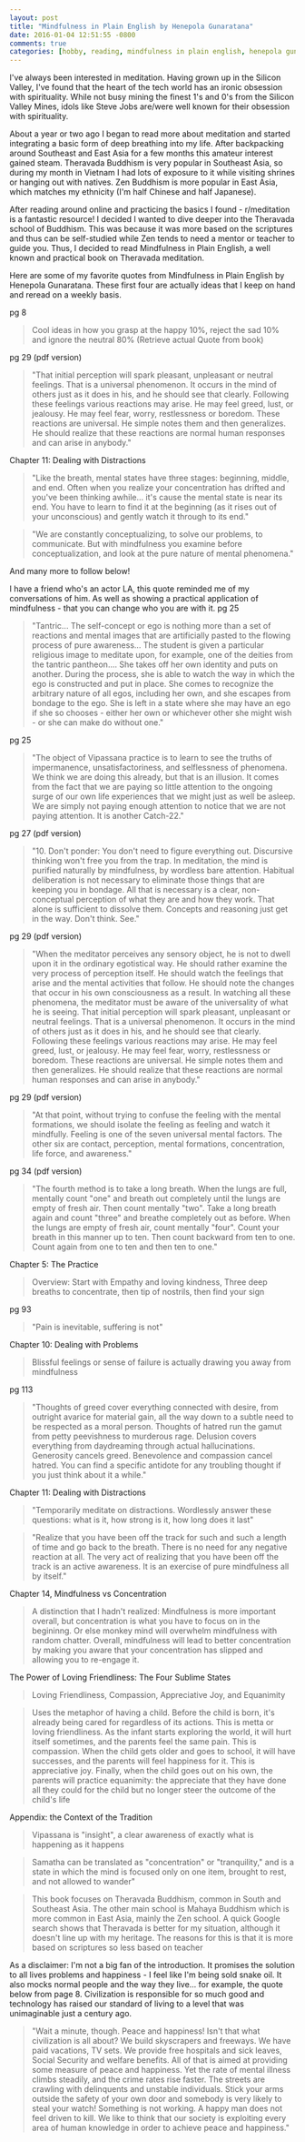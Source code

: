 ```yaml
---
layout: post
title: "Mindfulness in Plain English by Henepola Gunaratana"
date: 2016-01-04 12:51:55 -0800
comments: true
categories: [hobby, reading, mindfulness in plain english, henepola gunaratana]
---
```


I've always been interested in meditation. Having grown up in the Silicon Valley, I've found that the heart of the tech world has an ironic obsession with spirituality. While not busy mining the finest 1's and 0's from the Silicon Valley Mines, idols like Steve Jobs are/were well known for their obsession with spirituality.

About a year or two ago I began to read more about meditation and started integrating a basic form of deep breathing into my life. After backpacking around Southeast and East Asia for a few months this amateur interest gained steam. Theravada Buddhism is very popular in Southeast Asia, so during my month in Vietnam I had lots of exposure to it while visiting shrines or hanging out with natives. Zen Buddhism is more popular in East Asia, which matches my ethnicity (I'm half Chinese and half Japanese). 

After reading around online and practicing the basics I found - r/meditation is a fantastic resource! I decided I wanted to dive deeper into the Theravada school of Buddhism. This was because it was more based on the scriptures and thus can be self-studied while Zen tends to need a mentor or teacher to guide you. Thus, I decided to read Mindfulness in Plain English, a well known and practical book on Theravada meditation.

Here are some of my favorite quotes from Mindfulness in Plain English by Henepola Gunaratana. These first four are actually ideas that I keep on hand and reread on a weekly basis.

pg 8
>Cool ideas in how you grasp at the happy 10%, reject the sad 10% and ignore the neutral 80% (Retrieve actual Quote from book)

pg 29 (pdf version)
>"That initial perception will spark pleasant, unpleasant or neutral feelings. That is a universal phenomenon. It occurs in the mind of others just as it does in his, and he should see that clearly. Following these feelings various reactions may arise. He may feel greed, lust, or jealousy. He may feel fear, worry, restlessness or boredom. These reactions are universal. He simple notes them and then generalizes. He should realize that these reactions are normal human responses and can arise in anybody."

Chapter 11: Dealing with Distractions
>"Like the breath, mental states have three stages: beginning, middle, and end. Often when you realize your concentration has drifted and you've been thinking awhile... it's cause the mental state is near its end. You have to learn to find it at the beginning (as it rises out of your unconscious) and gently watch it through to its end."

>"We are constantly conceptualizing, to solve our problems, to communicate. But with mindfulness you examine before conceptualization, and look at the pure nature of mental phenomena."

And many more to follow below!

<!-- more -->

I have a friend who's an actor LA, this quote reminded me of my conversations of him. As well as showing a practical application of mindfulness - that you can change who you are with it. pg 25
>"Tantric... The self-concept or ego is nothing more than a set of reactions and mental images that are artificially pasted to the flowing process of pure awareness... The student is given a particular religious image to meditate upon, for example, one of the deities from the tantric pantheon.... She takes off her own identity and puts on another. During the process, she is able to watch the way in which the ego is constructed and put in place. She comes to recognize the arbitrary nature of all egos, including her own, and she escapes from bondage to the ego. She is left in a state where she may have an ego if she so chooses - either her own or whichever other she might wish - or she can make do without one."

pg 25
>"The object of Vipassana practice is to learn to see the truths of impermanence, unsatisfactoriness, and selflessness of phenomena. We think we are doing this already, but that is an illusion. It comes from the fact that we are paying so little attention to the ongoing surge of our own life experiences that we might just as well be asleep. We are simply not paying enough attention to notice that we are not paying attention. It is another Catch-22."

pg 27 (pdf version)
>"10. Don't ponder: You don't need to figure everything out. Discursive thinking won't free you from the trap. In meditation, the mind is purified naturally by mindfulness, by wordless bare attention. Habitual deliberation is not necessary to eliminate those things that are keeping you in bondage. All that is necessary is a clear, non-conceptual perception of what they are and how they work. That alone is sufficient to dissolve them. Concepts and reasoning just get in the way. Don't think. See."

pg 29 (pdf version)
>"When the meditator perceives any sensory object, he is not to dwell upon it in the ordinary egotistical way. He should rather examine the very process of perception itself. He should watch the feelings that arise and the mental activities that follow. He should note the changes that occur in his own consciousness as a result. In watching all these phenomena, the meditator must be aware of the universality of what he is seeing. That initial perception will spark pleasant, unpleasant or neutral feelings. That is a universal phenomenon. It occurs in the mind of others just as it does in his, and he should see that clearly. Following these feelings various reactions may arise. He may feel greed, lust, or jealousy. He may feel fear, worry, restlessness or boredom. These reactions are universal. He simple notes them and then generalizes. He should realize that these reactions are normal human responses and can arise in anybody."

pg 29 (pdf version)
>"At that point, without trying to confuse the feeling with the mental formations, we should isolate the feeling as feeling and watch it mindfully. Feeling is one of the seven universal mental factors. The other six are contact, perception, mental formations, concentration, life force, and awareness."

pg 34 (pdf version)
>"The fourth method is to take a long breath. When the lungs are full, mentally count "one" and breath out completely until the lungs are empty of fresh air. Then count mentally "two". Take a long breath again and count "three" and breathe completely out as before. When the lungs are empty of fresh air, count mentally "four". Count your breath in this manner up to ten. Then count backward from ten to one. Count again from one to ten and then ten to one."

Chapter 5: The Practice
> Overview: Start with Empathy and loving kindness, Three deep breaths to concentrate, then tip of nostrils, then find your sign

pg 93
> "Pain is inevitable, suffering is not"

Chapter 10: Dealing with Problems
> Blissful feelings or sense of failure is actually drawing you away from mindfulness

pg 113
>"Thoughts of greed cover everything connected with desire, from outright avarice for material gain, all the way down to a subtle need to be respected as a moral person. Thoughts of hatred run the gamut from petty peevishness to murderous rage. Delusion covers everything from daydreaming through actual hallucinations. Generosity cancels greed. Benevolence and compassion cancel hatred. You can find a specific antidote for any troubling thought if you just think about it a while."

Chapter 11: Dealing with Distractions
>"Temporarily meditate on distractions. Wordlessly answer these questions: what is it, how strong is it, how long does it last"

>"Realize that you have been off the track for such and such a length of time and go back to the breath. There is no need for any negative reaction at all. The very act of realizing that you have been off the track is an active awareness. It is an exercise of pure mindfulness all by itself."

Chapter 14, Mindfulness vs Concentration
> A distinction that I hadn't realized:
Mindfulness is more important overall, but concentration is what you have to focus on in the begininng. Or else monkey mind will overwhelm mindfulness with random chatter. Overall, mindfulness will lead to better concentration by making you aware that your concentration has slipped and allowing you to re-engage it.

The Power of Loving Friendliness: The Four Sublime States
>Loving Friendliness, Compassion, Appreciative Joy, and Equanimity

>Uses the metaphor of having a child. Before the child is born, it's already being cared for regardless of its actions. This is metta or loving friendliness. As the infant starts exploring the world, it will hurt itself sometimes, and the parents feel the same pain. This is compassion. When the child gets older and goes to school, it will have successes, and the parents will feel happiness for it. This is appreciative joy. Finally, when the child goes out on his own,  the parents will practice equanimity: the appreciate that they have done all they could for the child but no longer steer the outcome of the child's life

Appendix: the Context of the Tradition
>Vipassana is "insight", a clear awareness of exactly what is happening as it happens

>Samatha can be translated as "concentration" or "tranquility," and is a state in which the mind is focused only on one item, brought to rest, and not allowed to wander"

>This book focuses on Theravada Buddhism, common in South and Southeast Asia. The other main school is Mahaya Buddhism which is more common in East Asia, mainly the Zen school. A quick Google search shows that Theravada is better for my situation, although it doesn't line up with my heritage. The reasons for this is that it is more based on scriptures so less based on teacher

As a disclaimer: I'm not a big fan of the introduction. It promises the solution to all lives problems and happiness - I feel like I'm being sold snake oil. It also mocks normal people and the way they live... for example, the quote below from page 8. Civilization is responsible for so much good and technology has raised our standard of living to a level that was unimaginable just a century ago.
>"Wait a minute, though. Peace and happiness! Isn't that what civilization is all about? We build skyscrapers and freeways. We have paid vacations, TV sets. We provide free hospitals and sick leaves, Social Security and welfare benefits. All of that is aimed at providing some measure of peace and happiness. Yet the rate of mental illness climbs steadily, and the crime rates rise faster. The streets are crawling with delinquents and unstable individuals. Stick your arms outside the safety of your own door and somebody is very likely to steal your watch! Something is not working. A happy man does not feel driven to kill. We like to think that our society is exploiting every area of human knowledge in order to achieve peace and happiness."

